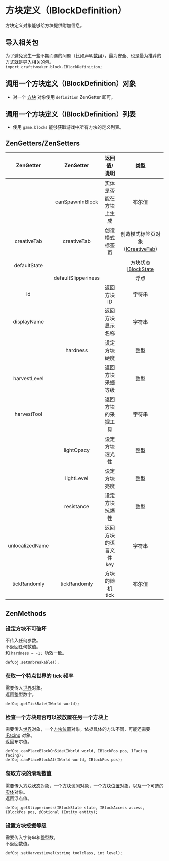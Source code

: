 # 方块定义（IBlockDefinition）

方块定义对象能够给方块提供附加信息。

## 导入相关包
为了避免发生一些不期而遇的问题（比如声明[数组](/AdvancedFunctions/Arrays_and_Loops)），最为安全、也是最为推荐的方式就是导入相关的包。    
`import crafttweaker.block.IBlockDefinition;`

## 调用一个方块定义（IBlockDefinition）对象

* 对一个 [方块](IBlock) 对象使用 `definition` ZenGetter 即可。

## 调用一个方块定义（IBlockDefinition）列表

* 使用 `game.blocks` 能够获取游戏中所有方块的定义列表。

## ZenGetters/ZenSetters

|    ZenGetter    |      ZenSetter      |      返回值/说明       |                        类型                        |
| :-------------: | :-----------------: | :--------------------: | :------------------------------------------------: |
|                 |   canSpawnInBlock   | 实体是否能在方块上生成 |                        布尔值                        |
|   creativeTab   |     creativeTab     |     创造模式标签页     |创造模式标签页对象（[ICreativeTab](/Vanilla/CreativeTabs/ICreativeTab)）|
|  defaultState   |                     |                        |        方块状态[IBlockState](IBlockState)         |
|                 | defaultSlipperiness |                        |                       浮点                        |
|       id        |                     |      返回方块 ID       |                       字符串                       |
|   displayName   |                     |    返回方块显示名称    |                       字符串                       |
|                 |      hardness       |      设定方块硬度      |                        整型                         |
|  harvestLevel   |                     |    返回方块采掘等级    |                        整型                         |
|   harvestTool   |                     |   返回方块的采掘工具   |                       字符串                       |
|                 |     lightOpacy      |     设定方块透光性     |                        整型                         |
|                 |     lightLevel      |      设定方块亮度      |                        整型                         |
|                 |     resistance      |     设定方块抗爆性     |                        整型                         |
| unlocalizedName |                     | 返回方块的语言文件 key |                       字符串                       |
|  tickRandomly   |    tickRandomly     |    方块的随机 tick     |                      布尔值                        |


## ZenMethods
### 设定方块不可破坏
不传入任何参数。  
不返回任何数值。  
和 `hardness = -1; `功效一致。
```
defObj.setUnbreakable();
```

### 获取一个特点世界的 tick 频率
需要传入[世界](/Vanilla/World/IWorld)对象。  
返回整型数字。
```
defObj.getTickRate(IWorld world);
```

### 检查一个方块是否可以被放置在另一个方块上
需要传入[世界](/Vanilla/World/IWorld)对象，一个[方块位置](/Vanilla/World/IBlockPos)对象，依据具体的方法不同，可能还需要 [IFacing](/Vanilla/World/IFacing) 对象。  
返回布尔值。
```
defObj.canPlaceBlockOnSide(IWorld world, IBlockPos pos, IFacing facing);
defObj.canPlaceBlockAt(IWorld world, IBlockPos pos);
```


### 获取方块的滑动数值
需要传入[方块状态](IBlockState)对象，一个[方块访问](/Vanilla/World/IBlockAccess)对象，一个[方块位置](/Vanilla/World/IBlockPos)对象，以及一个可选的[实体](/Vanilla/Entites/IEntity)对象。  
返回浮点值。
```
defObj.getSlipperiness(IBlockState state, IBlockAccess access, IBlockPos pos, @Optional IEntity entity);
```

### 设置方块挖掘等级
需要传入字符串和整型数。  
不返回数值。
```
defObj.setHarvestLevel(string toolclass, int level);
```
